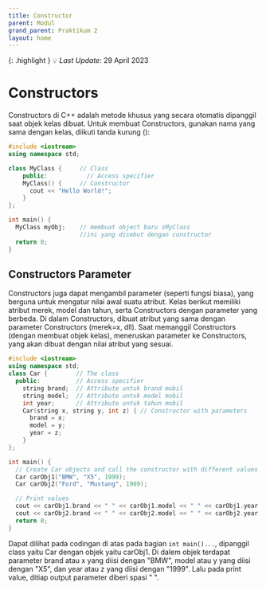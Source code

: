```yaml
---
title: Constructor
parent: Modul
grand_parent: Praktikum 2
layout: home
---
```

{: .highlight }
💡 _Last Update_: 29 April 2023

# Constructors
Constructors di C++ adalah metode khusus yang secara otomatis dipanggil saat objek kelas dibuat. Untuk membuat Constructors, gunakan nama yang sama dengan kelas, diikuti tanda kurung ():

```cpp
#include <iostream>
using namespace std;

class MyClass {     // Class
    public:           // Access specifier
    MyClass() {     // Constructor
      cout << "Hello World!";
    }
};

int main() {
  MyClass myObj;    // membuat object baru sMyClass 
                    //ini yang disebut dengan constructor
  return 0;
}
```

## Constructors Parameter
Constructors juga dapat mengambil parameter (seperti fungsi biasa), yang berguna untuk mengatur nilai awal suatu atribut. Kelas berikut memiliki atribut merek, model dan tahun, serta Constructors dengan parameter yang berbeda. Di dalam Constructors, dibuat atribut yang sama dengan parameter Constructors (merek=x, dll). Saat memanggil Constructors (dengan membuat objek kelas),  meneruskan parameter ke Constructors, yang akan dibuat dengan nilai atribut yang sesuai.

```cpp
#include <iostream>
using namespace std;
class Car {        // The class
  public:          // Access specifier
    string brand;  // Attribute untuk brand mobil
    string model;  // Attribute untuk model mobil
    int year;      // Attribute untuk tahun mobil
    Car(string x, string y, int z) { // Constructor with parameters
      brand = x;
      model = y;
      year = z;
    }
};

int main() {
  // Create Car objects and call the constructor with different values
  Car carObj1("BMW", "X5", 1999);
  Car carObj2("Ford", "Mustang", 1969);

  // Print values
  cout << carObj1.brand << " " << carObj1.model << " " << carObj1.year << "\n";
  cout << carObj2.brand << " " << carObj2.model << " " << carObj2.year << "\n";
  return 0;
}
```

Dapat dilihat pada codingan di atas pada bagian `int main()...`, dipanggil class yaitu Car dengan objek yaitu carObj1. Di dalem objek terdapat parameter brand atau x yang diisi dengan "BMW", model atau y yang diisi dengan "X5", dan year atau z yang diisi dengan "1999". Lalu pada print value, ditiap output parameter diberi spasi " ".